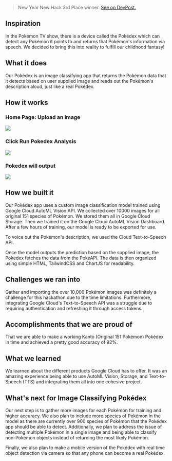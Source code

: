 > New Year New Hack 3rd Place winner. [See on DevPost.](https://devpost.com/software/image-classifying-pokedex)

## Inspiration
In the Pokémon TV show, there is a device called the Pokédex which can detect any Pokémon it points to and returns that Pokémon's information via speech. We decided to bring this into reality to fulfill our childhood fantasy!

## What it does
Our Pokédex is an image classifying app that returns the Pokémon data that it detects based on user supplied image and reads out the Pokémon's description aloud, just like a real Pokédex.

## How it works
### Home Page: Upload an Image
<img src= "https://challengepost-s3-challengepost.netdna-ssl.com/photos/production/software_photos/001/323/386/datas/original.PNG" />

### Click Run Pokedex Analysis
<img src="https://challengepost-s3-challengepost.netdna-ssl.com/photos/production/software_photos/001/323/388/datas/original.PNG" />

### Pokedex will output 
<img src="https://challengepost-s3-challengepost.netdna-ssl.com/photos/production/software_photos/001/323/387/datas/original.PNG" />

## How we built it
Our Pokédex app uses a custom image classification model trained using Google Cloud AutoML Vision API. We collected over 10000 images for all original 151 species of Pokémon. We stored them all in Google Cloud Storage. Then we trained it on the Google Cloud AutoML Vision Dashboard. After a few hours of training, our model is ready to be exported for use.

To voice out the Pokémon's description, we used the Cloud Text-to-Speech API.

Once the model outputs the prediction based on the supplied image, the Pokedex fetches the data from the PokéAPI. The data is then organized using simple HTML, TailwindCSS and ChartJS for readability.

## Challenges we ran into
Gather and importing the over 10,000 Pokémon images was definitely a challenge for this hackathon due to the time limitations. Furthermore, integrating Google Cloud's Text-to-Speech API was a struggle due to requiring authentication and refreshing it through access tokens.

## Accomplishments that we are proud of
That we are able to make a working Kanto (Original 151 Pokémon) Pokédex in time and achieved a pretty good accuracy of 92%.

## What we learned
We learned about the different products Google Cloud has to offer. It was an amazing experience being able to use AutoML Vision, Storage, and Text-to-Speech (TTS) and integrating them all into one cohesive project.

## What's next for Image Classifying Pokédex
Our next step is to gather more images for each Pokémon for training and higher accuracy. We also plan to include more species of Pokémon in the model as there are currently over 900 species of Pokémon that the Pokédex app should be able to detect. Additionally, we plan to address the issue of detecting multiple Pokémon in a single image and being able to classify non-Pokémon objects instead of returning the most likely Pokémon.

Finally, we also plan to make a mobile version of the Pokédex with real time object detection via camera so that any phone can become a real Pokédex.
